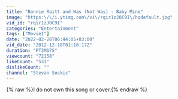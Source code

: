 ```yaml
---
title: "Bonnie Raitt and Was (Not Was) - Baby Mine"
image: "https:\/\/i.ytimg.com\/vi\/rqir1zJ0C9I\/hqdefault.jpg"
vid_id: "rqir1zJ0C9I"
categories: "Entertainment"
tags: ["Movie1"]
date: "2022-02-28T06:44:05+03:00"
vid_date: "2012-12-18T01:18:17Z"
duration: "PT3M17S"
viewcount: "72158"
likeCount: "533"
dislikeCount: ""
channel: "Stevan Soskic"
---
```

{% raw %}I do not own this song or cover.{% endraw %}
